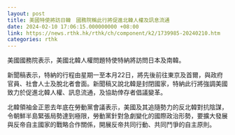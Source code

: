 ```yaml
---
layout: post
title: 美國特使將訪日韓　國務院稱此行將促進北韓人權及訊息流通
date: 2024-02-10 17:06:15.000000000 +08:00
link: https://news.rthk.hk/rthk/ch/component/k2/1739985-20240210.htm
categories: rthk
---
```


美國國務院表示，美國北韓人權問題特使特納將訪問日本及南韓。

新聞稿表示，特納的行程由星期一至本月22日，將先後前往東京及首爾，與政府官員、社會人士及脫北者會面。新聞稿又說北韓是封閉國家，特納此行將強調美國致力於促進北韓人權、訊息流通，及協助倖存者倡議變革。

北韓領袖金正恩去年底在勞動黨會議表示，美國及其追隨勢力的反北韓對抗陰謀，令朝鮮半島緊張局勢達到極限，勞動黨針對急劇變化的國際政治形勢，要擴大發展與反帝自主國家的戰略合作關係，開展反帝共同行動、共同鬥爭的自主原則。

